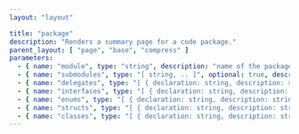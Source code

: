 ```yaml
---
layout: "layout"

title: "package"
description: "Renders a summary page for a code package."
parent_layout: [ "page", "base", "compress" ]
parameters:
  - { name: "module", type: "string", description: "name of the package" }
  - { name: "submodules", type: "[ string, .. ]", optional: true, description: "list of child packages" }
  - { name: "delegates", type: "[ { declaration: string, description: string, name: string }, .. ]", optional: true, description: "list of delegates that belong to the package" }
  - { name: "interfaces", type: "[ { declaration: string, description: string, name: string }, .. ]", optional: true, description: "list of interfaces that belong to the package" }
  - { name: "enums", type: "[ { declaration: string, description: string, name: string }, .. ]", optional: true, description: "list of enums that belong to the package" }
  - { name: "structs", type: "[ { declaration: string, description: string, name: string }, .. ]", optional: true, description: "list of structs that belong to the package" }
  - { name: "classes", type: "[ { declaration: string, description: string, name: string }, .. ]", optional: true, description: "list of classes that belong to the package" }
---
```

